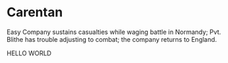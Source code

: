 # Carentan
Easy Company sustains casualties while waging battle in Normandy; Pvt. Blithe has trouble adjusting to combat; the company returns to England.

HELLO WORLD